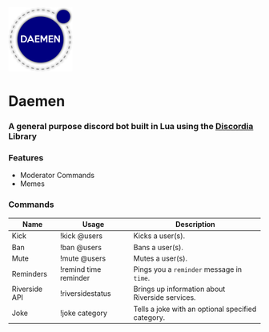 <img src="./media/images/daemen.png" width=128 />

# Daemen 

### A general purpose discord bot built in Lua using the [Discordia](https://github.com/SinisterRectus/Discordia) Library

### Features
* Moderator Commands
* Memes

### Commands
| Name | Usage | Description |
| --- | --- | --- |
| Kick | !kick @users | Kicks a user(s). |
| Ban | !ban @users | Bans a user(s). |
| Mute | !mute @users | Mutes a user(s). |
| Reminders | !remind time reminder | Pings you a `reminder` message in `time`. |
| Riverside API | !riversidestatus | Brings up information about Riverside services. |
| Joke | !joke category | Tells a joke with an optional specified category. |
